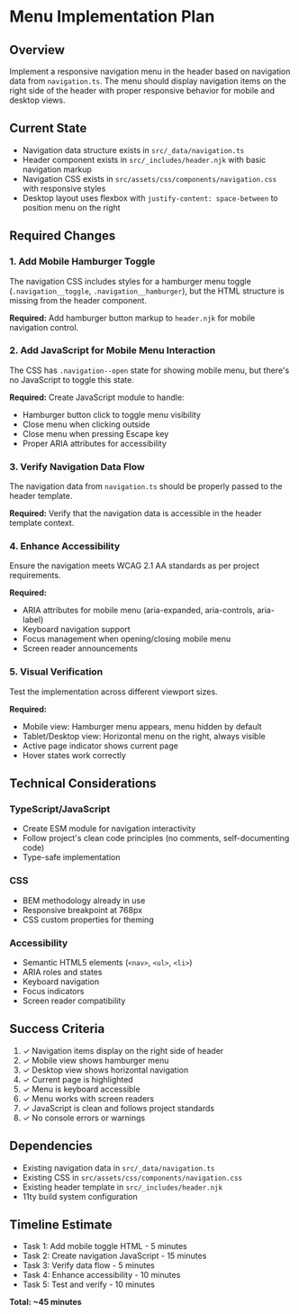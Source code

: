 # Menu Implementation Plan

## Overview
Implement a responsive navigation menu in the header based on navigation data from `navigation.ts`. The menu should display navigation items on the right side of the header with proper responsive behavior for mobile and desktop views.

## Current State
- Navigation data structure exists in `src/_data/navigation.ts`
- Header component exists in `src/_includes/header.njk` with basic navigation markup
- Navigation CSS exists in `src/assets/css/components/navigation.css` with responsive styles
- Desktop layout uses flexbox with `justify-content: space-between` to position menu on the right

## Required Changes

### 1. Add Mobile Hamburger Toggle
The navigation CSS includes styles for a hamburger menu toggle (`.navigation__toggle`, `.navigation__hamburger`), but the HTML structure is missing from the header component.

**Required:** Add hamburger button markup to `header.njk` for mobile navigation control.

### 2. Add JavaScript for Mobile Menu Interaction
The CSS has `.navigation--open` state for showing mobile menu, but there's no JavaScript to toggle this state.

**Required:** Create JavaScript module to handle:
- Hamburger button click to toggle menu visibility
- Close menu when clicking outside
- Close menu when pressing Escape key
- Proper ARIA attributes for accessibility

### 3. Verify Navigation Data Flow
The navigation data from `navigation.ts` should be properly passed to the header template.

**Required:** Verify that the navigation data is accessible in the header template context.

### 4. Enhance Accessibility
Ensure the navigation meets WCAG 2.1 AA standards as per project requirements.

**Required:**
- ARIA attributes for mobile menu (aria-expanded, aria-controls, aria-label)
- Keyboard navigation support
- Focus management when opening/closing mobile menu
- Screen reader announcements

### 5. Visual Verification
Test the implementation across different viewport sizes.

**Required:**
- Mobile view: Hamburger menu appears, menu hidden by default
- Tablet/Desktop view: Horizontal menu on the right, always visible
- Active page indicator shows current page
- Hover states work correctly

## Technical Considerations

### TypeScript/JavaScript
- Create ESM module for navigation interactivity
- Follow project's clean code principles (no comments, self-documenting code)
- Type-safe implementation

### CSS
- BEM methodology already in use
- Responsive breakpoint at 768px
- CSS custom properties for theming

### Accessibility
- Semantic HTML5 elements (`<nav>`, `<ul>`, `<li>`)
- ARIA roles and states
- Keyboard navigation
- Focus indicators
- Screen reader compatibility

## Success Criteria
1. ✓ Navigation items display on the right side of header
2. ✓ Mobile view shows hamburger menu
3. ✓ Desktop view shows horizontal navigation
4. ✓ Current page is highlighted
5. ✓ Menu is keyboard accessible
6. ✓ Menu works with screen readers
7. ✓ JavaScript is clean and follows project standards
8. ✓ No console errors or warnings

## Dependencies
- Existing navigation data in `src/_data/navigation.ts`
- Existing CSS in `src/assets/css/components/navigation.css`
- Existing header template in `src/_includes/header.njk`
- 11ty build system configuration

## Timeline Estimate
- Task 1: Add mobile toggle HTML - 5 minutes
- Task 2: Create navigation JavaScript - 15 minutes
- Task 3: Verify data flow - 5 minutes
- Task 4: Enhance accessibility - 10 minutes
- Task 5: Test and verify - 10 minutes

**Total: ~45 minutes**
